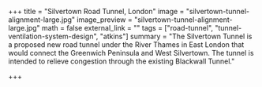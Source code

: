 +++
title = "Silvertown Road Tunnel, London"
image = "silvertown-tunnel-alignment-large.jpg"
image_preview = "silvertown-tunnel-alignment-large.jpg"
math = false
external_link = ""
tags = ["road-tunnel", "tunnel-ventilation-system-design", "atkins"]
summary = "The Silvertown Tunnel is a proposed new road tunnel under the River Thames in East London that would connect the Greenwich Peninsula and West Silvertown. The tunnel is intended to relieve congestion through the existing Blackwall Tunnel."

+++
